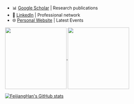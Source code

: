 - 📊 [Google Scholar](https://scholar.google.com.hk/citations?user=PEJ5x3EAAAAJ) | Research publications
- 💼 [LinkedIn](https://www.linkedin.com/in/feijianghan/) | Professional network
- 🌐 [Personal Website](https://feijianghan.com) | Latest Events

<a href="https://github.com/FeijiangHan">
  <img height=200 align="center" src="https://github-readme-stats.vercel.app/api?username=FeijiangHan&show_icons=true&theme=tokyonight&include_all_commits=true&show=reviews,prs_merged_percentage&hide_border=true" />
</a>
<a href="https://github.com/FeijiangHan">
  <img height=200 align="center" src="https://github-readme-stats.vercel.app/api/top-langs?username=FeijiangHan&layout=compact&theme=tokyonight&hide_border=true&langs_count=8" />
</a>

[![FeijiangHan's GitHub stats](https://github-readme-stats.vercel.app/api?username=FeijiangHan&show_icons=true&theme=radical)](https://github.com/anuraghazra/github-readme-stats)